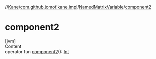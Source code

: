 //[Kane](../../index.md)/[com.github.jomof.kane.impl](../index.md)/[NamedMatrixVariable](index.md)/[component2](component2.md)



# component2  
[jvm]  
Content  
operator fun [component2](component2.md)(): [Int](https://kotlinlang.org/api/latest/jvm/stdlib/kotlin/-int/index.html)  



